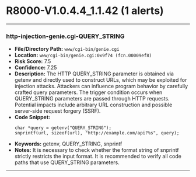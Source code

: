 # R8000-V1.0.4.4_1.1.42 (1 alerts)

---

### http-injection-genie.cgi-QUERY_STRING

- **File/Directory Path:** `www/cgi-bin/genie.cgi`
- **Location:** `www/cgi-bin/genie.cgi:0x9f74 (fcn.00009ef8)`
- **Risk Score:** 7.5
- **Confidence:** 7.25
- **Description:** The HTTP QUERY_STRING parameter is obtained via getenv and directly used to construct URLs, which may be exploited for injection attacks. Attackers can influence program behavior by carefully crafted query parameters. The trigger condition occurs when QUERY_STRING parameters are passed through HTTP requests. Potential impacts include arbitrary URL construction and possible server-side request forgery (SSRF).
- **Code Snippet:**
  ```
  char *query = getenv("QUERY_STRING");
  snprintf(url, sizeof(url), "http://example.com/api?%s", query);
  ```
- **Keywords:** getenv, QUERY_STRING, snprintf
- **Notes:** It is necessary to check whether the format string of snprintf strictly restricts the input format. It is recommended to verify all code paths that use QUERY_STRING parameters.

---
